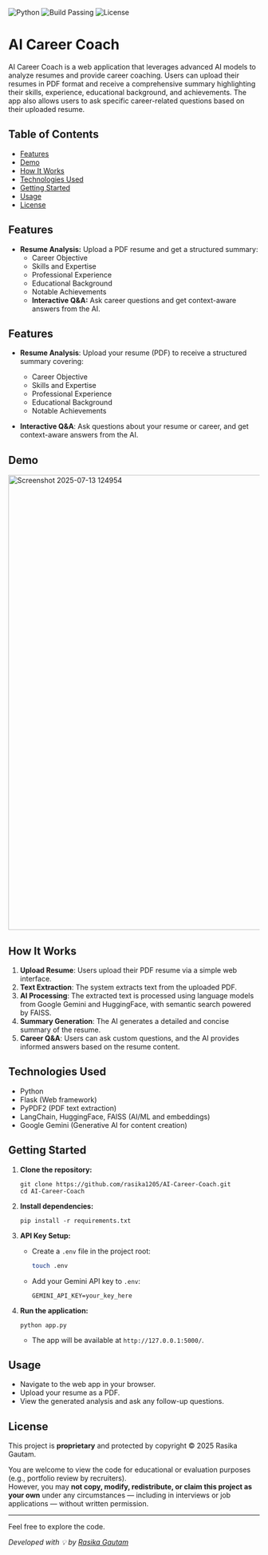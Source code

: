 ![Python](https://img.shields.io/badge/python-3.8%2B-blue.svg)
![Build Passing](https://img.shields.io/badge/build-passing-brightgreen.svg)
![License](https://img.shields.io/badge/license-proprietary-lightgrey.svg)

# AI Career Coach

AI Career Coach is a web application that leverages advanced AI models to analyze resumes and provide career coaching. Users can upload their resumes in PDF format and receive a comprehensive summary highlighting their skills, experience, educational background, and achievements. The app also allows users to ask specific career-related questions based on their uploaded resume.

## Table of Contents

- [Features](#features)
- [Demo](#demo)
- [How It Works](#how-it-works)
- [Technologies Used](#technologies-used)
- [Getting Started](#getting-started)
- [Usage](#usage)
- [License](#license)

## Features

- **Resume Analysis:** Upload a PDF resume and get a structured summary:
  - Career Objective
  - Skills and Expertise
  - Professional Experience
  - Educational Background
  - Notable Achievements
  - **Interactive Q&A:** Ask career questions and get context-aware answers from the AI.

## Features

- **Resume Analysis**: Upload your resume (PDF) to receive a structured summary covering:
  - Career Objective
  - Skills and Expertise
  - Professional Experience
  - Educational Background
  - Notable Achievements

- **Interactive Q&A**: Ask questions about your resume or career, and get context-aware answers from the AI.
## Demo
<img width="1848" height="910" alt="Screenshot 2025-07-13 124954" src="https://github.com/user-attachments/assets/6ac3dd54-4deb-40a9-ac30-14894b7d6a56" />

## How It Works

1. **Upload Resume**: Users upload their PDF resume via a simple web interface.
2. **Text Extraction**: The system extracts text from the uploaded PDF.
3. **AI Processing**: The extracted text is processed using language models from Google Gemini and HuggingFace, with semantic search powered by FAISS.
4. **Summary Generation**: The AI generates a detailed and concise summary of the resume.
5. **Career Q&A**: Users can ask custom questions, and the AI provides informed answers based on the resume content.

## Technologies Used

- Python
- Flask (Web framework)
- PyPDF2 (PDF text extraction)
- LangChain, HuggingFace, FAISS (AI/ML and embeddings)
- Google Gemini (Generative AI for content creation)

## Getting Started

1. **Clone the repository:**
   ```
   git clone https://github.com/rasika1205/AI-Career-Coach.git
   cd AI-Career-Coach
   ```

2. **Install dependencies:**
   ```
   pip install -r requirements.txt
   ```

3. **API Key Setup:**
   - Create a `.env` file in the project root:
     ```bash
     touch .env
     ```
   - Add your Gemini API key to `.env`:
     ```env
     GEMINI_API_KEY=your_key_here
     ```

4. **Run the application:**
   ```
   python app.py
   ```
   - The app will be available at `http://127.0.0.1:5000/`.

## Usage

- Navigate to the web app in your browser.
- Upload your resume as a PDF.
- View the generated analysis and ask any follow-up questions.

## License

This project is **proprietary** and protected by copyright © 2025 Rasika Gautam.

You are welcome to view the code for educational or evaluation purposes (e.g., portfolio review by recruiters).  
However, you may **not copy, modify, redistribute, or claim this project as your own** under any circumstances — including in interviews or job applications — without written permission.

---

Feel free to explore the code.

_Developed with 💡 by [Rasika Gautam](https://github.com/rasika1205)_
